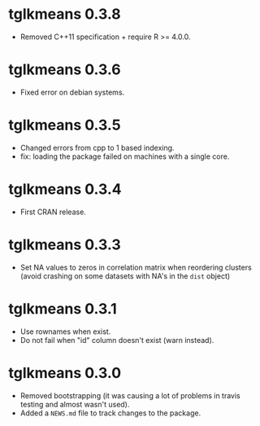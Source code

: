 # tglkmeans 0.3.8

* Removed C++11 specification + require R >= 4.0.0.

# tglkmeans 0.3.6

* Fixed error on debian systems. 

# tglkmeans 0.3.5

* Changed errors from cpp to 1 based indexing.
* fix: loading the package failed on machines with a single core. 

# tglkmeans 0.3.4 

* First CRAN release.

# tglkmeans 0.3.3

* Set NA values to zeros in correlation matrix when reordering clusters 
(avoid crashing on some datasets with NA's in the `dist` object)

# tglkmeans 0.3.1

* Use rownames when exist.
* Do not fail when "id" column doesn't exist (warn instead).

# tglkmeans 0.3.0

* Removed bootstrapping (it was causing a lot of problems in travis testing and almost wasn't used).
* Added a `NEWS.md` file to track changes to the package.
